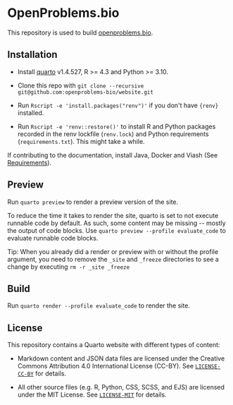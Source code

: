 # OpenProblems.bio

This repository is used to build [openproblems.bio](https://openproblems.bio).

## Installation

* Install [quarto](https://quarto.org) v1.4.527, R >= 4.3 and Python >= 3.10.

* Clone this repo with `git clone --recursive git@github.com:openproblems-bio/website.git`

* Run `Rscript -e 'install.packages("renv")'` if you don't have `{renv}` installed.

* Run `Rscript -e 'renv::restore()'` to install R and Python packages recorded in the renv lockfile (`renv.lock`) and Python requirements (`requirements.txt`).
  This might take a while.

If contributing to the documentation, install Java, Docker and Viash (See [Requirements](https://openproblems.bio/documentation/fundamentals/requirements)).

## Preview

Run `quarto preview` to render a preview version of the site.

To reduce the time it takes to render the site, quarto is set to not execute runnable code by default. As such, some content may be missing -- mostly the output of code blocks. Use `quarto preview --profile evaluate_code` to evaluate runnable code blocks. 

Tip: When you already did a render or preview with or without the profile argument, you need to remove the `_site` and `_freeze` directories to see a change by executing `rm -r _site _freeze`

## Build

Run `quarto render --profile evaluate_code` to render the site.

## License

This repository contains a Quarto website with different types of content:

- Markdown content and JSON data files are licensed under the Creative Commons Attribution 4.0 International License (CC-BY). See [`LICENSE-CC-BY`](./LICENSE-CC-BY) for details.

- All other source files (e.g. R, Python, CSS, SCSS, and EJS) are licensed under the MIT License. See [`LICENSE-MIT`](./LICENSE-MIT) for details.
